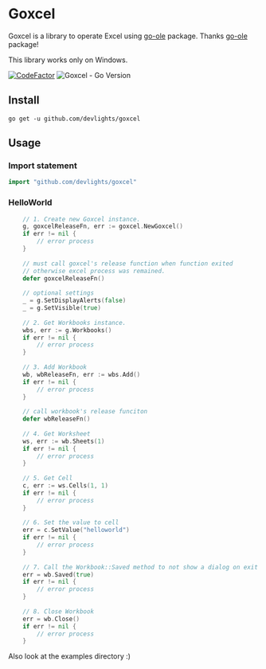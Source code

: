 # Goxcel

Goxcel is a library to operate Excel using [go-ole](https://github.com/go-ole/go-ole) package. Thanks [go-ole](https://github.com/go-ole/go-ole) package! 

This library works only on Windows.

[![CodeFactor](https://www.codefactor.io/repository/github/devlights/goxcel/badge)](https://www.codefactor.io/repository/github/devlights/goxcel)
![Goxcel - Go Version](https://img.shields.io/badge/go-1.13-blue.svg)

## Install

```shell script
go get -u github.com/devlights/goxcel
```

## Usage

### Import statement

```go
import "github.com/devlights/goxcel"
```

### HelloWorld

```go
    // 1. Create new Goxcel instance.
    g, goxcelReleaseFn, err := goxcel.NewGoxcel()
    if err != nil {
        // error process
    }
    
    // must call goxcel's release function when function exited
    // otherwise excel process was remained.
    defer goxcelReleaseFn()
    
    // optional settings
    _ = g.SetDisplayAlerts(false)
    _ = g.SetVisible(true)
    
    // 2. Get Workbooks instance.
    wbs, err := g.Workbooks()
    if err != nil {
        // error process
    }
    
    // 3. Add Workbook
    wb, wbReleaseFn, err := wbs.Add()
    if err != nil {
        // error process
    }
    
    // call workbook's release funciton
    defer wbReleaseFn()
    
    // 4. Get Worksheet
    ws, err := wb.Sheets(1)
    if err != nil {
        // error process
    }
    
    // 5. Get Cell
    c, err := ws.Cells(1, 1)
    if err != nil {
        // error process
    }
    
    // 6. Set the value to cell
    err = c.SetValue("helloworld")
    if err != nil {
        // error process
    }
    
    // 7. Call the Workbook::Saved method to not show a dialog on exit
    err = wb.Saved(true)
    if err != nil {
        // error process
    }
    
    // 8. Close Workbook
    err = wb.Close()
    if err != nil {
        // error process
    }
```

Also look at the examples directory :)

